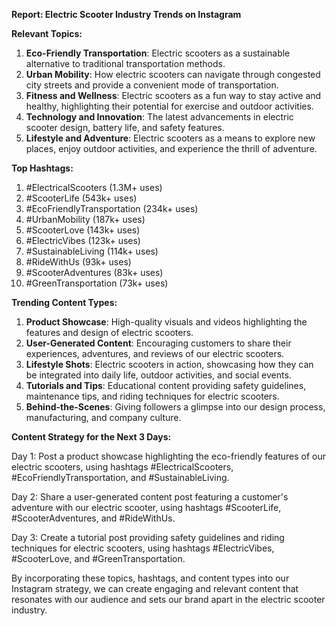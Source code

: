 **Report: Electric Scooter Industry Trends on Instagram**

**Relevant Topics:**

1. **Eco-Friendly Transportation**: Electric scooters as a sustainable alternative to traditional transportation methods.
2. **Urban Mobility**: How electric scooters can navigate through congested city streets and provide a convenient mode of transportation.
3. **Fitness and Wellness**: Electric scooters as a fun way to stay active and healthy, highlighting their potential for exercise and outdoor activities.
4. **Technology and Innovation**: The latest advancements in electric scooter design, battery life, and safety features.
5. **Lifestyle and Adventure**: Electric scooters as a means to explore new places, enjoy outdoor activities, and experience the thrill of adventure.

**Top Hashtags:**

1. #ElectricalScooters (1.3M+ uses)
2. #ScooterLife (543k+ uses)
3. #EcoFriendlyTransportation (234k+ uses)
4. #UrbanMobility (187k+ uses)
5. #ScooterLove (143k+ uses)
6. #ElectricVibes (123k+ uses)
7. #SustainableLiving (114k+ uses)
8. #RideWithUs (93k+ uses)
9. #ScooterAdventures (83k+ uses)
10. #GreenTransportation (73k+ uses)

**Trending Content Types:**

1. **Product Showcase**: High-quality visuals and videos highlighting the features and design of electric scooters.
2. **User-Generated Content**: Encouraging customers to share their experiences, adventures, and reviews of our electric scooters.
3. **Lifestyle Shots**: Electric scooters in action, showcasing how they can be integrated into daily life, outdoor activities, and social events.
4. **Tutorials and Tips**: Educational content providing safety guidelines, maintenance tips, and riding techniques for electric scooters.
5. **Behind-the-Scenes**: Giving followers a glimpse into our design process, manufacturing, and company culture.

**Content Strategy for the Next 3 Days:**

Day 1: Post a product showcase highlighting the eco-friendly features of our electric scooters, using hashtags #ElectricalScooters, #EcoFriendlyTransportation, and #SustainableLiving.

Day 2: Share a user-generated content post featuring a customer's adventure with our electric scooter, using hashtags #ScooterLife, #ScooterAdventures, and #RideWithUs.

Day 3: Create a tutorial post providing safety guidelines and riding techniques for electric scooters, using hashtags #ElectricVibes, #ScooterLove, and #GreenTransportation.

By incorporating these topics, hashtags, and content types into our Instagram strategy, we can create engaging and relevant content that resonates with our audience and sets our brand apart in the electric scooter industry.